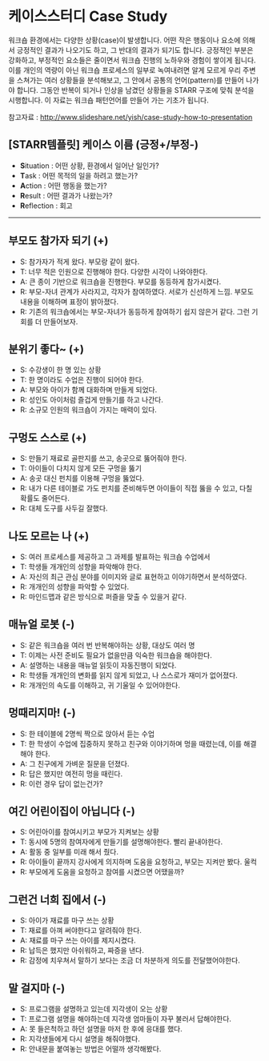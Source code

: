 # 케이스스터디 Case Study

워크숍 환경에서는 다양한 상황(case)이 발생합니다. 어떤 작은 행동이나 요소에 의해서 긍정적인 결과가 나오기도 하고, 그 반대의 결과가 되기도 합니다. 긍정적인 부분은 강화하고, 부정적인 요소들은 줄이면서 워크숍 진행의 노하우와 경험이 쌓이게 됩니다. 이를 개인의 역량이 아닌 워크숍 프로세스의 일부로 녹여내려면 알게 모르게 우리 주변을 스쳐가는 여러 상황들을 분석해보고, 그 안에서 공통의 언어(pattern)를 만들어 나가야 합니다. 그동안 반복이 되거나 인상을 남겼던 상황들을 STARR 구조에 맞춰 분석을 시행합니다. 이 자료는 워크숍 패턴언어를 만들어 가는 기초가 됩니다.
 
참고자료 : http://www.slideshare.net/yish/case-study-how-to-presentation

## [STARR템플릿] 케이스 이름 (긍정+/부정-)
 * **S**ituation : 어떤 상황, 환경에서 일어난 일인가?
 * **T**ask : 어떤 목적의 일을 하려고 했는가?
 * **A**ction : 어떤 행동을 했는가?
 * **R**esult : 어떤 결과가 나왔는가?
 * **R**eflection : 회고

---- 
## 부모도 참가자 되기 (+)
 * S: 참가자가 적게 왔다. 부모랑 같이 왔다.
 * T: 너무 적은 인원으로 진행해야 한다. 다양한 시각이 나와야한다.
 * A: 큰 종이 기반으로 워크숍을 진행한다. 부모를 동등하게 참가시켰다.
 * R: 부모-자녀 관계가 사라지고, 각자가 참여하였다. 서로가 신선하게 느낌. 부모도 내용을 이해하며 표정이 밝아졌다.
 * R: 기존의 워크숍에서는 부모-자녀가 동등하게 참여하기 쉽지 않은거 같다. 그런 기회를 더 만들어보자. 
 
## 분위기 좋다~ (+)
 * S: 수강생이 한 명 있는 상황
 * T: 한 명이라도 수업은 진행이 되어야 한다.
 * A: 부모와 아이가 함께 대화하며 만들게 되었다.
 * R: 성인도 아이처럼 즐겁게 만들기를 하고 나간다.
 * R: 소규모 인원의 워크숍이 가지는 매력이 있다.
 
## 구멍도 스스로 (+)
 * S: 만들기 재료로 골판지를 쓰고, 송곳으로 뚫어줘야 한다.
 * T: 아이들이 다치지 않게 모든 구멍을 뚫기
 * A: 송곳 대신 펀치를 이용해 구멍을 뚫었다.
 * R: 내가 다른 테이블로 가도 펀치를 준비해두면 아이들이 직접 뚫을 수 있고, 다칠 확률도 줄어든다.
 * R: 대체 도구를 사두길 잘했다.
 
## 나도 모르는 나 (+)
 * S: 여러 프로세스를 제공하고 그 과제를 발표하는 워크숍 수업에서
 * T: 학생들 개개인의 성향을 파악해야 한다.
 * A: 자신의 최근 관심 분야를 이미지와 글로 표현하고 이야기하면서 분석하였다.
 * R: 개개인의 성향을 파악할 수 있었다.
 * R: 마인드맵과 같은 방식으로 퍼즐을 맞출 수 있을거 같다.
 
## 매뉴얼 로봇 (-)
 * S: 같은 워크숍을 여러 번 반복해야하는 상황, 대상도 여러 명
 * T: 이제는 사전 준비도 필요가 없을만큼 익숙한 워크숍을 해야한다.
 * A: 설명하는 내용을 매뉴얼 읽듯이 자동진행이 되었다.
 * R: 학생들 개개인의 변화를 읽지 않게 되었고, 나 스스로가 재미가 없어졌다.
 * R: 개개인의 속도를 이해하고, 귀 기울일 수 있어야한다.

## 멍때리지마! (-)
 * S: 한 테이블에 2명씩 짝으로 앉아서 듣는 수업
 * T: 한 학생이 수업에 집중하지 못하고 친구와 이야기하며 멍을 때렸는데, 이를 해결해야 한다.
 * A: 그 친구에게 가벼운 질문을 던졌다.
 * R: 답은 했지만 여전히 멍을 때린다.
 * R: 이런 경우 답이 없는건가?
 
## 여긴 어린이집이 아닙니다 (-)
 * S: 어린아이를 참여시키고 부모가 지켜보는 상황
 * T: 동시에 5명의 참여자에게 만들기를 설명해야한다. 빨리 끝내야한다.
 * A: 활동 중 일부를 미래 해서 줬다.
 * R: 아이들이 끝까지 강사에게 의지하며 도움을 요청하고, 부모는 지켜만 봤다. 울컥
 * R: 부모에게 도움을 요청하고 참여를 시켰으면 어땠을까?
 
## 그런건 너희 집에서 (-)
 * S: 아이가 재료를 마구 쓰는 상황
 * T: 재료를 아껴 써야한다고 알려줘야 한다.
 * A: 재료를 마구 쓰는 아이를 제지시켰다.
 * R: 납득은 했지만 아쉬워하고, 짜증을 낸다.
 * R: 감정에 치우쳐서 말하기 보다는 조금 더 차분하게 의도를 전달했어야한다.
 
## 말 걸지마 (-)
 * S: 프로그램을 설명하고 있는데 지각생이 오는 상황
 * T: 프로그램 설명을 해야하는데 지각생 엄마들이 자꾸 불러서 답해야한다.
 * A: 못 들은척하고 하던 설명을 마저 한 후에 응대를 했다.
 * R: 지각생들에게 다시 설명을 해줘야했다.
 * R: 안내문을 붙여놓는 방법은 어떨까 생각해봤다.
 


